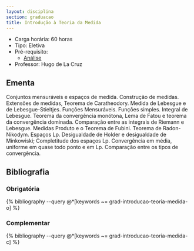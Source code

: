 ```yaml
---
layout: disciplina
section: graduacao
title: Introdução à Teoria da Medida
---
```


- Carga horária: 60 horas
- Tipo: Eletiva
- Pré-requisito:
    - [Análise](analise.html)
- Professor: Hugo de La Cruz

## Ementa 

Conjuntos mensuráveis e espaços de medida. Construção de
medidas. Extensões de medidas, Teorema de Caratheodory. Medida de
Lebesgue e de Lebesgue-Stieltjes. Funções Mensuráveis. Funções
simples. Integral de Lebesgue. Teorema da convergência monótona, Lema
de Fatou e teorema da convergência dominada.  Comparação entre as
integrais de Riemann e Lebesgue. Medidas Produto e o Teorema de
Fubini. Teorema de Radon-Nikodym. Espaços Lp. Desigualdade de Holder e
desigualdade de Minkowiski; Completitude dos espaços Lp.  Convergência
em média, uniforme em quase todo ponto e em Lp. Comparação entre os
tipos de convergência.

## Bibliografia

### Obrigatória

{% bibliography --query @*[keywords ~= grad-introducao-teoria-medida-o] %}

### Complementar

{% bibliography --query @*[keywords ~= grad-introducao-teoria-medida-c] %}
